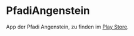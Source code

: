 # PfadiAngenstein
App der Pfadi Angenstein, zu finden im [Play Store](https://play.google.com/store/apps/details?id=ch.pfadiangenstein).
